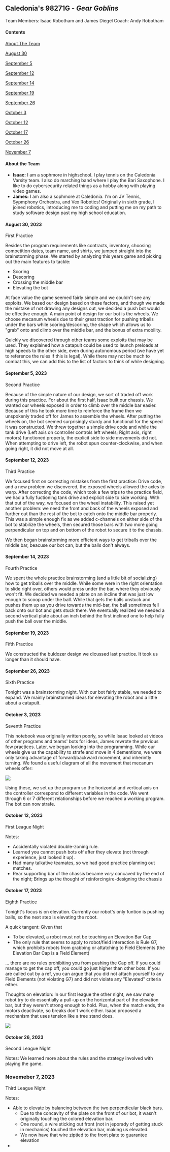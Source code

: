 ## Caledonia's 98271G - _Gear Goblins_
Team Members: Isaac Robotham and James Diegel
Coach: Andy Robotham


#### Contents
[About The Team](https://github.com/jmdiegel707/Vex-2023-34-Notebook/blob/main/README.md#about-the-team)

[August 30](https://github.com/jmdiegel707/Vex-2023-34-Notebook/blob/main/README.md#august-30-2023)

[September 5](https://github.com/jmdiegel707/Vex-2023-34-Notebook/blob/main/README.md#september-5-2023)

[September 12](https://github.com/jmdiegel707/Vex-2023-34-Notebook/blob/main/README.md#september-12-2023)

[September 14](https://github.com/jmdiegel707/Vex-2023-34-Notebook/blob/main/README.md#september-14-2023)

[September 19](https://github.com/jmdiegel707/Vex-2023-34-Notebook/blob/main/README.md#september-19-2023)

[September 26](https://github.com/jmdiegel707/Vex-2023-34-Notebook/blob/main/README.md#september-26-2023)

[October 3](https://github.com/jmdiegel707/Vex-2023-34-Notebook/blob/main/README.md#october-3-2023)

[October 12](https://github.com/jmdiegel707/Vex-2023-34-Notebook/blob/main/README.md#october-12-2023)

[October 17](https://github.com/jmdiegel707/Vex-2023-34-Notebook/blob/main/README.md#october-17-2023)

[October 26](https://github.com/jmdiegel707/Vex-2023-34-Notebook/blob/main/README.md#october-26-2023)

[November 7](https://github.com/jmdiegel707/Vex-2023-34-Notebook/blob/main/README.md#november-7-2023)

#### About the Team
- __Isaac:__ I am a sophmore in highschool. I play tennis on the Caledonia Varsity team. I also do marching band where I play the Bari Saxophone. I like to do cybersecurity related things as a hobby along with playing video games.
- __James:__ I am also a sophmore at Caledonia. I'm on JV Tennis, Sypmphony Orchestra, and Vex Robotics! Originally in sixth grade, I joined robotics, introducing me to coding and putting me on my path to study software design past my high school education.

#### August 30, 2023
First Practice

Besides the program requirements like contracts, inventory, choosing competition dates, team name, and shirts, we jumped straight into the brainstorming phase. We started by analyzing this years game and picking out the main features to tackle:
- Scoring
- Descoring
- Crossing the middle bar
- Elevating the bot

At face value the game seemed fairly simple and we couldn't see any exploits. We based our design based on these factors, and though we made the mistake of not drawing any designs out, we decided a push bot would be effective enough. A main point of design for our bot is the wheels. We choose mecanum wheels due to their great traction for pushing triballs under the bars while scoring/descoring, the shape which allows us to "grab" onto and climb over the middle bar, and the bonus of extra mobility.

Quickly we discovered through other teams some exploits that may be used. They explained how a catapult could be used to launch preloads at high speeds to the other side, even during autonomous period (we have yet to reference the rules if this is legal). While there may not be much to combat this, we can add this to the list of factors to think of while designing.

#### September 5, 2023
Second Practice

Because of the simple nature of our design, we sort of traded off work during this practice. For about the first half, Isaac built our chassis. We wanted our wheels exposed in order to climb over the middle bar easier. Because of this he took more time to reinforce the frame then we unspokenly traded off for James to assemble the wheels. After putting the wheels on, the bot seemed surprisingly sturdy and functional for the speed it was constructed. We threw together a simple drive code and while the tank drive (Left axis on controller controls left wheels; Right axis, right motors) functioned properly, the explicit side to side movements did not. When attempting to drive left, the robot spun counter-clockwise, and when going right, it did not move at all.

#### September 12, 2023
Third Practice

We focused first on correcting mistakes from the first practice: Drive code, and a new problem we discovered, the exposed wheels allowed the axles to warp.
After correcting the code, which took a few trips to the practice field, we had a fully fuctioning tank drive and explicit side to side working. With that out of the way, we focused on the wheel instability. This raised yet another problem: we need the front and back of the wheels exposed and further out than the rest of the bot to catch onto the middle bar properly. This was a simple enough fix as we added c-channels on either side of the bot to stabilize the wheels, then secured those bars with two more going perpendicular on top and on bottom of the robot to secure it to the chassis.

We then began brainstorming more efficient ways to get triballs over the middle bar, beacuse our bot can, but the balls don't always.

#### September 14, 2023
Fourth Practice

We spent the whole practice brainstorming (and a little bit of socializing) how to get triballs over the middle. While some were in the right orientation to slide right over, others would press under the bar, where they obviously won't fit. We decided we needed a plate on an incline that was just low enough to scoop under the ball. While that gets the balls unstuck and pushes them up as you drive towards the mid-bar, the ball sometimes fell back onto our bot and gets stuck there. We eventually realized we needed a second vertical plate about an inch behind the first inclined one to help fully push the ball over the middle.

#### September 19, 2023
Fifth Practice

We constructed the buldozer design we dicussed last practice. It took us longer than it should have.

#### September 26, 2023
Sixth Practice

Tonight was a brainstorming night. With our bot fairly stable, we needed to expand. We mainly brainstormed ideas for elevating the robot and a little about a catapult.

#### October 3, 2023
Seventh Practice

This notebook was originally written poorly, so while Isaac looked at videos of other programs and teams' bots for ideas, James rewrote the previous few practices.
Later, we  began looking into the programming. While our wheels give us the capability to strafe and move in 4 dementions, we were only taking advantage of forward/backward movement, and inherintly turning. We found a useful diagram of all the movement that mecanum wheels offer:

![](/assets/c7963dec531b7e893ddcf91c4fc9159928c4b56c.jpg)

Using these, we set up the program so the horizontal and vertical axis on the controller correspond to different variables in the code. We went through 6 or 7 different relationships before we reached a working program. The bot can now strafe.

#### October 12, 2023
First League Night

Notes:
- Accidentally violated double-zoning rule.
- Learned you cannot push bots off after they elevate (not through experience, just looked it up).
- Had many talkative teamates, so we had good practice planning out matches.
- Rear supporting bar of the chassis became _very_ concaved by the end of the night; Brings up the thought of reinforcing/re-designing the chassis

#### October 17, 2023
Eighth Practice

Tonight's focus is on elevation. Currently our robot's only funtion is pushing balls, so the next step is elevating the robot. 

A quick tangent:
Given that
- To be elevated, a robot must not be touching an Elevation Bar Cap
- The only rule that seems to apply to robot/field interaction is Rule G7, which prohibits robots from grabbing or attatching to Field Elements (the Elevation Bar Cap is a Field Element)

... there are no rules prohibiting you from pushing the Cap off. If you could manage to get the cap off, you could go just higher than other bots. If you are called out by a ref, you can argue that you did not attach yourself to any Field Elements (not violating G7) and did not violate any "Elevated" criteria either.


Thoughts on elevation:
In our first league the other night, we saw many robot try to do essentially a pull-up on the horizontal part of the elevation bar, but they weren't strong enough to hold. Plus, when the match ends, the motors deactivate, so breaks don't work either. Isaac proposed a mechanism that uses tension like a tree stand does.

![](assets/RE557-120719-4403-WEB_1200x1200.webp)

#### October 26, 2023
Second League Night

Notes: We learned more about the rules and the strategy involved with playing the game.

### Novemeber 7, 2023
Third League Night

Notes:
- Able to elevate by balancing between the two perpendicular black bars.
  - Due to the concavity of the plate on the front of our bot, it wasn't originally touching the colored elevation bar.
  - One round, a wire sticking out front (not in jeporady of getting stuck in mechanics) touched the elevation bar, making us elevated.
  - We now have that wire ziptied to the front plate to guarantee elevation
- 
